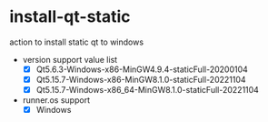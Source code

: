 # install-qt-static
action to install static qt to windows

* version support value list
  * [x] Qt5.6.3-Windows-x86-MinGW4.9.4-staticFull-20200104
  * [x] Qt5.15.7-Windows-x86-MinGW8.1.0-staticFull-20221104
  * [x] Qt5.15.7-Windows-x86_64-MinGW8.1.0-staticFull-20221104
* runner.os support
  * [x] Windows
